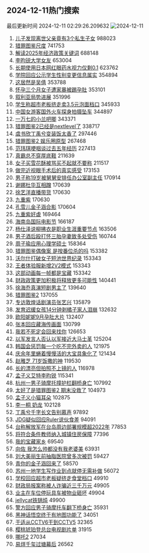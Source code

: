 ## 2024-12-11热门搜索 
最后更新时间 2024-12-11 02:29:26.209632 
![2024-12-11](https://imgs-storage.s3.us-east-005.backblazeb2.com/20241211/2024-12-11.png?versionId=4_z8fbbed132d73df8689c40f13_f1152efe65b179f00_d20241210_m182926_c005_v0501023_t0008_u01733855366180) 
1. [儿子发现离世父亲竟有3个私生子女](https://s.weibo.com/weibo?q=%23%E5%84%BF%E5%AD%90%E5%8F%91%E7%8E%B0%E7%A6%BB%E4%B8%96%E7%88%B6%E4%BA%B2%E7%AB%9F%E6%9C%893%E4%B8%AA%E7%A7%81%E7%94%9F%E5%AD%90%E5%A5%B3%23&t=31&band_rank=1&Refer=top) 988023
1. [猎罪图鉴尺度](https://s.weibo.com/weibo?q=%E7%8C%8E%E7%BD%AA%E5%9B%BE%E9%89%B4%E5%B0%BA%E5%BA%A6&t=31&band_rank=2&Refer=top) 741753
1. [解读2025年经济政策关键词](https://s.weibo.com/weibo?q=%23%E8%A7%A3%E8%AF%BB2025%E5%B9%B4%E7%BB%8F%E6%B5%8E%E6%94%BF%E7%AD%96%E5%85%B3%E9%94%AE%E8%AF%8D%23&t=31&band_rank=3&Refer=top) 688148
1. [李昀锐大学女友](https://s.weibo.com/weibo?q=%23%E6%9D%8E%E6%98%80%E9%94%90%E5%A4%A7%E5%AD%A6%E5%A5%B3%E5%8F%8B%23&t=31&band_rank=4&Refer=top) 653004
1. [长期使用日本网红眼药水视力仅剩0.1](https://s.weibo.com/weibo?q=%23%E9%95%BF%E6%9C%9F%E4%BD%BF%E7%94%A8%E6%97%A5%E6%9C%AC%E7%BD%91%E7%BA%A2%E7%9C%BC%E8%8D%AF%E6%B0%B4%E8%A7%86%E5%8A%9B%E4%BB%85%E5%89%A90.1%23&t=31&band_rank=5&Refer=top) 623762
1. [学院回应公示学生性别变更信息属实](https://s.weibo.com/weibo?q=%23%E5%AD%A6%E9%99%A2%E5%9B%9E%E5%BA%94%E5%85%AC%E7%A4%BA%E5%AD%A6%E7%94%9F%E6%80%A7%E5%88%AB%E5%8F%98%E6%9B%B4%E4%BF%A1%E6%81%AF%E5%B1%9E%E5%AE%9E%23&t=31&band_rank=6&Refer=top) 354894
1. [这居然是吴倩](https://s.weibo.com/weibo?q=%E8%BF%99%E5%B1%85%E7%84%B6%E6%98%AF%E5%90%B4%E5%80%A9&t=31&band_rank=7&Refer=top) 353788
1. [怀孕三个月女子遭家暴被踢孕肚](https://s.weibo.com/weibo?q=%23%E6%80%80%E5%AD%95%E4%B8%89%E4%B8%AA%E6%9C%88%E5%A5%B3%E5%AD%90%E9%81%AD%E5%AE%B6%E6%9A%B4%E8%A2%AB%E8%B8%A2%E5%AD%95%E8%82%9A%23&t=31&band_rank=8&Refer=top) 353101
1. [叙利亚局势进展](https://s.weibo.com/weibo?q=%23%E5%8F%99%E5%88%A9%E4%BA%9A%E5%B1%80%E5%8A%BF%E8%BF%9B%E5%B1%95%23&t=31&band_rank=9&Refer=top) 351996
1. [学生称超市老板挤走卖3.5元泡面档口](https://s.weibo.com/weibo?q=%23%E5%AD%A6%E7%94%9F%E7%A7%B0%E8%B6%85%E5%B8%82%E8%80%81%E6%9D%BF%E6%8C%A4%E8%B5%B0%E5%8D%963.5%E5%85%83%E6%B3%A1%E9%9D%A2%E6%A1%A3%E5%8F%A3%23&t=31&band_rank=10&Refer=top) 345933
1. [中国女游客国外火车探身拍摄坠车](https://s.weibo.com/weibo?q=%23%E4%B8%AD%E5%9B%BD%E5%A5%B3%E6%B8%B8%E5%AE%A2%E5%9B%BD%E5%A4%96%E7%81%AB%E8%BD%A6%E6%8E%A2%E8%BA%AB%E6%8B%8D%E6%91%84%E5%9D%A0%E8%BD%A6%23&t=31&band_rank=11&Refer=top) 344897
1. [一万七的小兰吧唧](https://s.weibo.com/weibo?q=%E4%B8%80%E4%B8%87%E4%B8%83%E7%9A%84%E5%B0%8F%E5%85%B0%E5%90%A7%E5%94%A7&t=31&band_rank=12&Refer=top) 343371
1. [猎罪图鉴2已经是nextlevel了](https://s.weibo.com/weibo?q=%23%E7%8C%8E%E7%BD%AA%E5%9B%BE%E9%89%B42%E5%B7%B2%E7%BB%8F%E6%98%AFnextlevel%E4%BA%86%23&t=31&band_rank=13&Refer=top) 338717
1. [虞书欣丁禹兮变装饭太香了](https://s.weibo.com/weibo?q=%E8%99%9E%E4%B9%A6%E6%AC%A3%E4%B8%81%E7%A6%B9%E5%85%AE%E5%8F%98%E8%A3%85%E9%A5%AD%E5%A4%AA%E9%A6%99%E4%BA%86&t=31&band_rank=14&Refer=top) 297446
1. [猎罪图鉴2 娱乐圈原型](https://s.weibo.com/weibo?q=%E7%8C%8E%E7%BD%AA%E5%9B%BE%E9%89%B42%20%E5%A8%B1%E4%B9%90%E5%9C%88%E5%8E%9F%E5%9E%8B&t=31&band_rank=15&Refer=top) 267468
1. [范玮琪哽咽谈过去五年经历](https://s.weibo.com/weibo?q=%23%E8%8C%83%E7%8E%AE%E7%90%AA%E5%93%BD%E5%92%BD%E8%B0%88%E8%BF%87%E5%8E%BB%E4%BA%94%E5%B9%B4%E7%BB%8F%E5%8E%86%23&t=31&band_rank=16&Refer=top) 227413
1. [真霸总不穿厚底鞋](https://s.weibo.com/weibo?q=%E7%9C%9F%E9%9C%B8%E6%80%BB%E4%B8%8D%E7%A9%BF%E5%8E%9A%E5%BA%95%E9%9E%8B&t=31&band_rank=29&Refer=top) 211639
1. [女子买雪花酥被骂买不起就不要称](https://s.weibo.com/weibo?q=%23%E5%A5%B3%E5%AD%90%E4%B9%B0%E9%9B%AA%E8%8A%B1%E9%85%A5%E8%A2%AB%E9%AA%82%E4%B9%B0%E4%B8%8D%E8%B5%B7%E5%B0%B1%E4%B8%8D%E8%A6%81%E7%A7%B0%23&t=31&band_rank=17&Refer=top) 211517
1. [做完近视眼手术后的真实感受](https://s.weibo.com/weibo?q=%23%E5%81%9A%E5%AE%8C%E8%BF%91%E8%A7%86%E7%9C%BC%E6%89%8B%E6%9C%AF%E5%90%8E%E7%9A%84%E7%9C%9F%E5%AE%9E%E6%84%9F%E5%8F%97%23&t=31&band_rank=18&Refer=top) 173153
1. [男子称19岁被舅舅安排任办公室副主任](https://s.weibo.com/weibo?q=%23%E7%94%B7%E5%AD%90%E7%A7%B019%E5%B2%81%E8%A2%AB%E8%88%85%E8%88%85%E5%AE%89%E6%8E%92%E4%BB%BB%E5%8A%9E%E5%85%AC%E5%AE%A4%E5%89%AF%E4%B8%BB%E4%BB%BB%23&t=31&band_rank=19&Refer=top) 170914
1. [谢娜杜华互相蹭](https://s.weibo.com/weibo?q=%23%E8%B0%A2%E5%A8%9C%E6%9D%9C%E5%8D%8E%E4%BA%92%E7%9B%B8%E8%B9%AD%23&t=31&band_rank=20&Refer=top) 170639
1. [徐艺洋直播带货](https://s.weibo.com/weibo?q=%E5%BE%90%E8%89%BA%E6%B4%8B%E7%9B%B4%E6%92%AD%E5%B8%A6%E8%B4%A7&t=31&band_rank=21&Refer=top) 170630
1. [九重紫](https://s.weibo.com/weibo?q=%E4%B9%9D%E9%87%8D%E7%B4%AB&t=31&band_rank=22&Refer=top) 170630
1. [孔雪儿金子涵合影](https://s.weibo.com/weibo?q=%23%E5%AD%94%E9%9B%AA%E5%84%BF%E9%87%91%E5%AD%90%E6%B6%B5%E5%90%88%E5%BD%B1%23&t=31&band_rank=23&Refer=top) 170604
1. [九重紫好虐](https://s.weibo.com/weibo?q=%23%E4%B9%9D%E9%87%8D%E7%B4%AB%E5%A5%BD%E8%99%90%23&t=31&band_rank=24&Refer=top) 169464
1. [海南岛国际电影节](https://s.weibo.com/weibo?q=%23%E6%B5%B7%E5%8D%97%E5%B2%9B%E5%9B%BD%E9%99%85%E7%94%B5%E5%BD%B1%E8%8A%82%23&t=31&band_rank=25&Refer=top) 166187
1. [杨仕泽说柳拂衣是职业生涯重要节点](https://s.weibo.com/weibo?q=%23%E6%9D%A8%E4%BB%95%E6%B3%BD%E8%AF%B4%E6%9F%B3%E6%8B%82%E8%A1%A3%E6%98%AF%E8%81%8C%E4%B8%9A%E7%94%9F%E6%B6%AF%E9%87%8D%E8%A6%81%E8%8A%82%E7%82%B9%23&t=31&band_rank=26&Refer=top) 163506
1. [男子酒后殴打怀三胎孕妻致多处受伤](https://s.weibo.com/weibo?q=%23%E7%94%B7%E5%AD%90%E9%85%92%E5%90%8E%E6%AE%B4%E6%89%93%E6%80%80%E4%B8%89%E8%83%8E%E5%AD%95%E5%A6%BB%E8%87%B4%E5%A4%9A%E5%A4%84%E5%8F%97%E4%BC%A4%23&t=31&band_rank=10&Refer=top) 160744
1. [周子瑜应用心理学硕士](https://s.weibo.com/weibo?q=%23%E5%91%A8%E5%AD%90%E7%91%9C%E5%BA%94%E7%94%A8%E5%BF%83%E7%90%86%E5%AD%A6%E7%A1%95%E5%A3%AB%23&t=31&band_rank=27&Refer=top) 158364
1. [猎罪图鉴偶像案 是按番位杀的吗](https://s.weibo.com/weibo?q=%E7%8C%8E%E7%BD%AA%E5%9B%BE%E9%89%B4%E5%81%B6%E5%83%8F%E6%A1%88%20%E6%98%AF%E6%8C%89%E7%95%AA%E4%BD%8D%E6%9D%80%E7%9A%84%E5%90%97&t=31&band_rank=28&Refer=top) 153382
1. [沃尔什打破女子短池世界纪录](https://s.weibo.com/weibo?q=%23%E6%B2%83%E5%B0%94%E4%BB%80%E6%89%93%E7%A0%B4%E5%A5%B3%E5%AD%90%E7%9F%AD%E6%B1%A0%E4%B8%96%E7%95%8C%E7%BA%AA%E5%BD%95%23&t=31&band_rank=30&Refer=top) 153343
1. [王者体验服新增2V2模式](https://s.weibo.com/weibo?q=%23%E7%8E%8B%E8%80%85%E4%BD%93%E9%AA%8C%E6%9C%8D%E6%96%B0%E5%A2%9E2V2%E6%A8%A1%E5%BC%8F%23&t=31&band_rank=31&Refer=top) 153343
1. [这部动画每一帧都是宝藏](https://s.weibo.com/weibo?q=%23%E8%BF%99%E9%83%A8%E5%8A%A8%E7%94%BB%E6%AF%8F%E4%B8%80%E5%B8%A7%E9%83%BD%E6%98%AF%E5%AE%9D%E8%97%8F%23&t=31&band_rank=32&Refer=top) 153342
1. [财政政策更加积极将释放更多可能性](https://s.weibo.com/weibo?q=%23%E8%B4%A2%E6%94%BF%E6%94%BF%E7%AD%96%E6%9B%B4%E5%8A%A0%E7%A7%AF%E6%9E%81%E5%B0%86%E9%87%8A%E6%94%BE%E6%9B%B4%E5%A4%9A%E5%8F%AF%E8%83%BD%E6%80%A7%23&t=31&band_rank=3&Refer=top) 140441
1. [徐海乔真演短剧男主了](https://s.weibo.com/weibo?q=%23%E5%BE%90%E6%B5%B7%E4%B9%94%E7%9C%9F%E6%BC%94%E7%9F%AD%E5%89%A7%E7%94%B7%E4%B8%BB%E4%BA%86%23&t=31&band_rank=33&Refer=top) 139640
1. [猎罪图鉴2](https://s.weibo.com/weibo?q=%E7%8C%8E%E7%BD%AA%E5%9B%BE%E9%89%B42&t=31&band_rank=34&Refer=top) 137055
1. [专访敦煌话剧演员张艺兴](https://s.weibo.com/weibo?q=%23%E4%B8%93%E8%AE%BF%E6%95%A6%E7%85%8C%E8%AF%9D%E5%89%A7%E6%BC%94%E5%91%98%E5%BC%A0%E8%89%BA%E5%85%B4%23&t=31&band_rank=35&Refer=top) 135879
1. [发育迟缓女孩14分钟剥橘子家人泪崩](https://s.weibo.com/weibo?q=%23%E5%8F%91%E8%82%B2%E8%BF%9F%E7%BC%93%E5%A5%B3%E5%AD%A914%E5%88%86%E9%92%9F%E5%89%A5%E6%A9%98%E5%AD%90%E5%AE%B6%E4%BA%BA%E6%B3%AA%E5%B4%A9%23&t=31&band_rank=36&Refer=top) 132632
1. [欧阳妮妮9月孕肚大片](https://s.weibo.com/weibo?q=%23%E6%AC%A7%E9%98%B3%E5%A6%AE%E5%A6%AE9%E6%9C%88%E5%AD%95%E8%82%9A%E5%A4%A7%E7%89%87%23&t=31&band_rank=37&Refer=top) 132407
1. [张本回应藏海传画面](https://s.weibo.com/weibo?q=%E5%BC%A0%E6%9C%AC%E5%9B%9E%E5%BA%94%E8%97%8F%E6%B5%B7%E4%BC%A0%E7%94%BB%E9%9D%A2&t=31&band_rank=38&Refer=top) 130799
1. [我若不死定会回来找你](https://s.weibo.com/weibo?q=%23%E6%88%91%E8%8B%A5%E4%B8%8D%E6%AD%BB%E5%AE%9A%E4%BC%9A%E5%9B%9E%E6%9D%A5%E6%89%BE%E4%BD%A0%23&t=31&band_rank=19&Refer=top) 126653
1. [以军发言人否认以军接近大马士革](https://s.weibo.com/weibo?q=%23%E4%BB%A5%E5%86%9B%E5%8F%91%E8%A8%80%E4%BA%BA%E5%90%A6%E8%AE%A4%E4%BB%A5%E5%86%9B%E6%8E%A5%E8%BF%91%E5%A4%A7%E9%A9%AC%E5%A3%AB%E9%9D%A9%23&t=31&band_rank=43&Refer=top) 125204
1. [韩国会惩罚每一个吃不完外卖的人](https://s.weibo.com/weibo?q=%E9%9F%A9%E5%9B%BD%E4%BC%9A%E6%83%A9%E7%BD%9A%E6%AF%8F%E4%B8%80%E4%B8%AA%E5%90%83%E4%B8%8D%E5%AE%8C%E5%A4%96%E5%8D%96%E7%9A%84%E4%BA%BA&t=31&band_rank=39&Refer=top) 121975
1. [庆余年里蜷着慢慢活的大宝具象化了](https://s.weibo.com/weibo?q=%23%E5%BA%86%E4%BD%99%E5%B9%B4%E9%87%8C%E8%9C%B7%E7%9D%80%E6%85%A2%E6%85%A2%E6%B4%BB%E7%9A%84%E5%A4%A7%E5%AE%9D%E5%85%B7%E8%B1%A1%E5%8C%96%E4%BA%86%23&t=31&band_rank=40&Refer=top) 121434
1. [赵雅芝 71岁饭撒的神](https://s.weibo.com/weibo?q=%E8%B5%B5%E9%9B%85%E8%8A%9D%2071%E5%B2%81%E9%A5%AD%E6%92%92%E7%9A%84%E7%A5%9E&t=31&band_rank=41&Refer=top) 119530
1. [长的漂亮但拍照不上镜的人](https://s.weibo.com/weibo?q=%23%E9%95%BF%E7%9A%84%E6%BC%82%E4%BA%AE%E4%BD%86%E6%8B%8D%E7%85%A7%E4%B8%8D%E4%B8%8A%E9%95%9C%E7%9A%84%E4%BA%BA%23&t=31&band_rank=42&Refer=top) 116978
1. [孟子义艾特李昀锐](https://s.weibo.com/weibo?q=%23%E5%AD%9F%E5%AD%90%E4%B9%89%E8%89%BE%E7%89%B9%E6%9D%8E%E6%98%80%E9%94%90%23&t=31&band_rank=44&Refer=top) 115341
1. [杭州一男子骑摩托撞护栏翻桥身亡](https://s.weibo.com/weibo?q=%23%E6%9D%AD%E5%B7%9E%E4%B8%80%E7%94%B7%E5%AD%90%E9%AA%91%E6%91%A9%E6%89%98%E6%92%9E%E6%8A%A4%E6%A0%8F%E7%BF%BB%E6%A1%A5%E8%BA%AB%E4%BA%A1%23&t=31&band_rank=45&Refer=top) 107992
1. [太好了是猎罪图鉴2 期末没救了](https://s.weibo.com/weibo?q=%E5%A4%AA%E5%A5%BD%E4%BA%86%E6%98%AF%E7%8C%8E%E7%BD%AA%E5%9B%BE%E9%89%B42%20%E6%9C%9F%E6%9C%AB%E6%B2%A1%E6%95%91%E4%BA%86&t=31&band_rank=46&Refer=top) 104973
1. [孟子义小猫耳朵](https://s.weibo.com/weibo?q=%23%E5%AD%9F%E5%AD%90%E4%B9%89%E5%B0%8F%E7%8C%AB%E8%80%B3%E6%9C%B5%23&t=31&band_rank=25&Refer=top) 102875
1. [李一桐 奶龙](https://s.weibo.com/weibo?q=%E6%9D%8E%E4%B8%80%E6%A1%90%20%E5%A5%B6%E9%BE%99&t=31&band_rank=27&Refer=top) 102128
1. [丁禹兮千字长文告别慕声](https://s.weibo.com/weibo?q=%23%E4%B8%81%E7%A6%B9%E5%85%AE%E5%8D%83%E5%AD%97%E9%95%BF%E6%96%87%E5%91%8A%E5%88%AB%E6%85%95%E5%A3%B0%23&t=31&band_rank=47&Refer=top) 97892
1. [JDG疑似回应Ruler说伙食差](https://s.weibo.com/weibo?q=%23JDG%E7%96%91%E4%BC%BC%E5%9B%9E%E5%BA%94Ruler%E8%AF%B4%E4%BC%99%E9%A3%9F%E5%B7%AE%23&t=31&band_rank=48&Refer=top) 94091
1. [台称解放军在台岛周边部署规模超2022年](https://s.weibo.com/weibo?q=%23%E5%8F%B0%E7%A7%B0%E8%A7%A3%E6%94%BE%E5%86%9B%E5%9C%A8%E5%8F%B0%E5%B2%9B%E5%91%A8%E8%BE%B9%E9%83%A8%E7%BD%B2%E8%A7%84%E6%A8%A1%E8%B6%852022%E5%B9%B4%23&t=31&band_rank=49&Refer=top) 77853
1. [将符合条件教师纳入城镇住房保障](https://s.weibo.com/weibo?q=%23%E5%B0%86%E7%AC%A6%E5%90%88%E6%9D%A1%E4%BB%B6%E6%95%99%E5%B8%88%E7%BA%B3%E5%85%A5%E5%9F%8E%E9%95%87%E4%BD%8F%E6%88%BF%E4%BF%9D%E9%9A%9C%23&t=31&band_rank=50&Refer=top) 77396
1. [我的宝藏家乡](https://s.weibo.com/weibo?q=%23%E6%88%91%E7%9A%84%E5%AE%9D%E8%97%8F%E5%AE%B6%E4%B9%A1%23&t=31&band_rank=12&Refer=top) 69540
1. [向佐 我怎么帅都没有我老婆美](https://s.weibo.com/weibo?q=%E5%90%91%E4%BD%90%20%E6%88%91%E6%80%8E%E4%B9%88%E5%B8%85%E9%83%BD%E6%B2%A1%E6%9C%89%E6%88%91%E8%80%81%E5%A9%86%E7%BE%8E&t=31&band_rank=38&Refer=top) 63931
1. [刘大美丽生前抽脂医院曾多次被罚](https://s.weibo.com/weibo?q=%23%E5%88%98%E5%A4%A7%E7%BE%8E%E4%B8%BD%E7%94%9F%E5%89%8D%E6%8A%BD%E8%84%82%E5%8C%BB%E9%99%A2%E6%9B%BE%E5%A4%9A%E6%AC%A1%E8%A2%AB%E7%BD%9A%23&t=31&band_rank=15&Refer=top) 59427
1. [青你的金子涵回来了](https://s.weibo.com/weibo?q=%23%E9%9D%92%E4%BD%A0%E7%9A%84%E9%87%91%E5%AD%90%E6%B6%B5%E5%9B%9E%E6%9D%A5%E4%BA%86%23&t=31&band_rank=41&Refer=top) 58570
1. [苏州一地学生写作业到点就停无需补做](https://s.weibo.com/weibo?q=%23%E8%8B%8F%E5%B7%9E%E4%B8%80%E5%9C%B0%E5%AD%A6%E7%94%9F%E5%86%99%E4%BD%9C%E4%B8%9A%E5%88%B0%E7%82%B9%E5%B0%B1%E5%81%9C%E6%97%A0%E9%9C%80%E8%A1%A5%E5%81%9A%23&t=31&band_rank=17&Refer=top) 56072
1. [学校回应超市老板疑挤走食堂档口](https://s.weibo.com/weibo?q=%23%E5%AD%A6%E6%A0%A1%E5%9B%9E%E5%BA%94%E8%B6%85%E5%B8%82%E8%80%81%E6%9D%BF%E7%96%91%E6%8C%A4%E8%B5%B0%E9%A3%9F%E5%A0%82%E6%A1%A3%E5%8F%A3%23&t=31&band_rank=47&Refer=top) 49910
1. [财政局报案称被人诈骗近三千万元](https://s.weibo.com/weibo?q=%23%E8%B4%A2%E6%94%BF%E5%B1%80%E6%8A%A5%E6%A1%88%E7%A7%B0%E8%A2%AB%E4%BA%BA%E8%AF%88%E9%AA%97%E8%BF%91%E4%B8%89%E5%8D%83%E4%B8%87%E5%85%83%23&t=31&band_rank=48&Refer=top) 49905
1. [业主在车位停玩具车被物业砸坏](https://s.weibo.com/weibo?q=%23%E4%B8%9A%E4%B8%BB%E5%9C%A8%E8%BD%A6%E4%BD%8D%E5%81%9C%E7%8E%A9%E5%85%B7%E8%BD%A6%E8%A2%AB%E7%89%A9%E4%B8%9A%E7%A0%B8%E5%9D%8F%23&t=31&band_rank=49&Refer=top) 49904
1. [jellycat铁锅炖](https://s.weibo.com/weibo?q=jellycat%E9%93%81%E9%94%85%E7%82%96&t=31&band_rank=50&Refer=top) 49900
1. [警方回应男子骑摩托车翻下桥身亡](https://s.weibo.com/weibo?q=%23%E8%AD%A6%E6%96%B9%E5%9B%9E%E5%BA%94%E7%94%B7%E5%AD%90%E9%AA%91%E6%91%A9%E6%89%98%E8%BD%A6%E7%BF%BB%E4%B8%8B%E6%A1%A5%E8%BA%AB%E4%BA%A1%23&t=31&band_rank=33&Refer=top) 35931
1. [黑神话悟空终于有地图功能了](https://s.weibo.com/weibo?q=%23%E9%BB%91%E7%A5%9E%E8%AF%9D%E6%82%9F%E7%A9%BA%E7%BB%88%E4%BA%8E%E6%9C%89%E5%9C%B0%E5%9B%BE%E5%8A%9F%E8%83%BD%E4%BA%86%23&t=31&band_rank=36&Refer=top) 34051
1. [于适从CCTV6干到CCTV5](https://s.weibo.com/weibo?q=%23%E4%BA%8E%E9%80%82%E4%BB%8ECCTV6%E5%B9%B2%E5%88%B0CCTV5%23&t=31&band_rank=39&Refer=top) 32365
1. [樱桃琥珀登总台电视剧片单](https://s.weibo.com/weibo?q=%23%E6%A8%B1%E6%A1%83%E7%90%A5%E7%8F%80%E7%99%BB%E6%80%BB%E5%8F%B0%E7%94%B5%E8%A7%86%E5%89%A7%E7%89%87%E5%8D%95%23&t=31&band_rank=41&Refer=top) 31915
1. [哪吒2](https://s.weibo.com/weibo?q=%E5%93%AA%E5%90%922&t=31&band_rank=47&Refer=top) 27034
1. [易烊千玺过塘幕后](https://s.weibo.com/weibo?q=%23%E6%98%93%E7%83%8A%E5%8D%83%E7%8E%BA%E8%BF%87%E5%A1%98%E5%B9%95%E5%90%8E%23&t=31&band_rank=49&Refer=top) 26562

